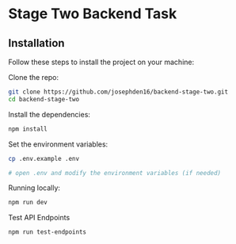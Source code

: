 # Stage Two Backend Task

## Installation

Follow these steps to install the project on your machine:

Clone the repo:

```bash
git clone https://github.com/josephden16/backend-stage-two.git
cd backend-stage-two
```

Install the dependencies:

```bash
npm install
```

Set the environment variables:

```bash
cp .env.example .env

# open .env and modify the environment variables (if needed)
```

Running locally:

```bash
npm run dev
```

Test API Endpoints

```bash
npm run test-endpoints
```
